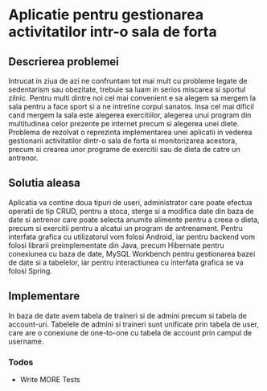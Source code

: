 # Aplicatie pentru gestionarea activitatilor intr-o sala de forta

## Descrierea problemei
Intrucat in ziua de azi ne confruntam tot mai mult cu probleme legate de sedentarism sau obezitate, trebuie sa luam in serios miscarea si sportul zilnic. Pentru multi dintre noi cel mai convenient e sa alegem sa mergem la sala pentru a face sport si a ne intretine corpul sanatos. Insa cel mai dificil cand mergem la sala este alegerea exercitiilor, alegerea unui program din multitudinea celor prezente pe internet precum si alegerea unei diete.
Problema de rezolvat o reprezinta implementarea unei aplicatii in vederea gestionarii activitatilor dintr-o sala de forta si monitorizarea acestora, precum si crearea unor programe de exercitii sau de dieta de catre un antrenor.


## Solutia aleasa
 Aplicatia va contine doua tipuri de useri, administrator care poate efectua operatii de tip CRUD, pentru a stoca, sterge si a modifica date din baza de date si antrenor care poate selecta anumite alimente pentru a creea o dieta, precum si exercitii pentru a alcatui un program de antrenament.
 Pentru interfata grafica cu utilizatorul vom folosi Android, iar pentru backend vom folosi librarii preimplementate din Java, precum Hibernate pentru conexiunea cu baza de date, MySQL Workbench pentru gestionarea bazei de date si a tabelelor, iar pentru interactiunea cu interfata grafica se va folosi Spring.
 
## Implementare
In baza de date avem tabela de traineri si de admini precum si tabela de account-uri. Tabelele de admini si traineri sunt unificate prin tabela de user, care are o conexiune de one-to-one cu tabela de account prin campul de username.

### Todos

 - Write MORE Tests
 

[//]: # (These are reference links used in the body of this note and get stripped out when the markdown processor does its job. There is no need to format nicely because it shouldn't be seen. Thanks SO - http://stackoverflow.com/questions/4823468/store-comments-in-markdown-syntax)


   [dill]: <https://github.com/joemccann/dillinger>
   [git-repo-url]: <https://github.com/joemccann/dillinger.git>
   [john gruber]: <http://daringfireball.net>
   [df1]: <http://daringfireball.net/projects/markdown/>
   [markdown-it]: <https://github.com/markdown-it/markdown-it>
   [Ace Editor]: <http://ace.ajax.org>
   [node.js]: <http://nodejs.org>
   [Twitter Bootstrap]: <http://twitter.github.com/bootstrap/>
   [jQuery]: <http://jquery.com>
   [@tjholowaychuk]: <http://twitter.com/tjholowaychuk>
   [express]: <http://expressjs.com>
   [AngularJS]: <http://angularjs.org>
   [Gulp]: <http://gulpjs.com>

   [PlDb]: <https://github.com/joemccann/dillinger/tree/master/plugins/dropbox/README.md>
   [PlGh]: <https://github.com/joemccann/dillinger/tree/master/plugins/github/README.md>
   [PlGd]: <https://github.com/joemccann/dillinger/tree/master/plugins/googledrive/README.md>
   [PlOd]: <https://github.com/joemccann/dillinger/tree/master/plugins/onedrive/README.md>
   [PlMe]: <https://github.com/joemccann/dillinger/tree/master/plugins/medium/README.md>
   [PlGa]: <https://github.com/RahulHP/dillinger/blob/master/plugins/googleanalytics/README.md>
